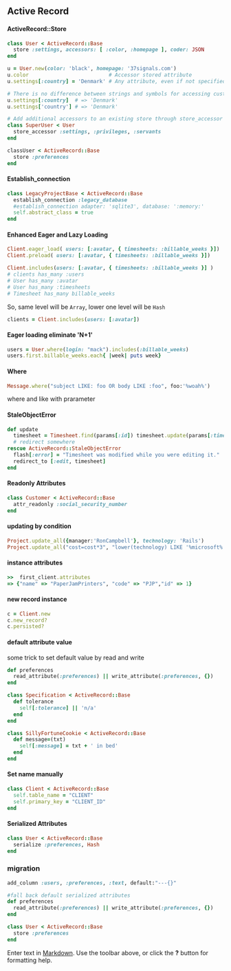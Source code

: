 ## Active Record

#### ActiveRecord::Store

```ruby
class User < ActiveRecord::Base
  store :settings, accessors: [ :color, :homepage ], coder: JSON
end

u = User.new(color: 'black', homepage: '37signals.com')
u.color                          # Accessor stored attribute
u.settings[:country] = 'Denmark' # Any attribute, even if not specified with an accessor

# There is no difference between strings and symbols for accessing custom attributes
u.settings[:country]  # => 'Denmark'
u.settings['country'] # => 'Denmark'

# Add additional accessors to an existing store through store_accessor
class SuperUser < User
  store_accessor :settings, :privileges, :servants
end
```

```ruby
classUser < ActiveRecord::Base
  store :preferences
end
```

#### Establish_connection

```ruby
class LegacyProjectBase < ActiveRecord::Base 
  establish_connection :legacy_database 
  #establish_connection adapter: 'sqlite3', database: ':memory:'
  self.abstract_class = true
end
```

#### Enhanced Eager and Lazy Loading

```ruby
Client.eager_load( users: [:avatar, { timesheets: :billable_weeks }])
Client.preload( users: [:avatar, { timesheets: :billable_weeks }])
```

```ruby
Client.includes(users: [:avatar, { timesheets: :billable_weeks }] )
# clients has_many :users
# User has_many :avatar
# User has_many :timesheets
# Timesheet has_many billable_weeks
```
So, same level will be `Array`, lower one level will be `Hash`

```ruby
clients = Client.includes(users: [:avatar])
```

#### Eager loading eliminate 'N+1'

```ruby
users = User.where(login: "mack").includes(:billable_weeks)
users.first.billable_weeks.each{ |week| puts week}
```

#### Where

```ruby
Message.where("subject LIKE: foo OR body LIKE :foo", foo:'%woah%')
```
where and like with prarameter


#### StaleObjectError

```ruby
def update
  timesheet = Timesheet.find(params[:id]) timesheet.update(params[:timesheet])
  # redirect somewhere
rescue ActiveRecord::StaleObjectError
  flash[:error] = "Timesheet was modified while you were editing it." 
  redirect_to [:edit, timesheet]
end
```

#### Readonly Attributes

```ruby
class Customer < ActiveRecord::Base
  attr_readonly :social_security_number
end
```


#### updating by condition

```ruby
Project.update_all({manager:'RonCampbell'}, technology: 'Rails')
Project.update_all("cost=cost*3", "lower(technology) LIKE '%microsoft%'")
```

#### instance attributes

```ruby
>>  first_client.attributes 
=> {"name" => "PaperJamPrinters", "code" => "PJP","id" => 1}
```

#### new record instance

```ruby
c = Client.new
c.new_record?
c.persisted?
```

#### default attribute value

some trick to set default value by read and write

```ruby
def preferences
  read_attribute(:preferences) || write_attribute(:preferences, {})
end
```

```ruby
class Specification < ActiveRecord::Base
  def tolerance
    self[:tolerance] || 'n/a'
  end
end

class SillyFortuneCookie < ActiveRecord::Base
  def message=(txt)
    self[:message] = txt + ' in bed' 
  end
end
```

#### Set name manually

```ruby
class Client < ActiveRecord::Base
  self.table_name = "CLIENT"
  self.primary_key = "CLIENT_ID"
end
```

#### Serialized Attributes

```ruby
class User < ActiveRecord::Base
  serialize :preferences, Hash
end
```

### migration

```ruby
add_column :users, :preferences, :text, default:"---{}"
```

```ruby
#fall back default serialized attributes
def preferences
  read_attribute(:preferences) || write_attribute(:preferences, {})
end
```

```ruby
class User < ActiveRecord::Base
  store :preferences
end
```



Enter text in [Markdown](http://daringfireball.net/projects/markdown/). Use the toolbar above, or click the **?** button for formatting help.
